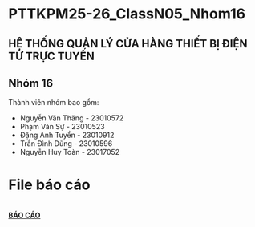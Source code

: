 # PTTKPM25-26_ClassN05_Nhom16
## HỆ THỐNG QUẢN LÝ CỬA HÀNG THIẾT BỊ ĐIỆN TỬ TRỰC TUYẾN
## Nhóm 16
Thành viên nhóm bao gồm:
- Nguyễn Văn Thăng - 23010572
- Phạm Văn Sự - 23010523
- Đặng Anh Tuyền - 23010912
- Trần Đình Dũng - 23010596
- Nguyễn Huy Toàn - 23017052
# File báo cáo
<br>**[BÁO CÁO](https://docs.google.com/document/d/1nS0OR-5GKv_eEv1kaIoFEzMdoj7YgBDavFvYrf7B8Ws/edit?fbclid=IwY2xjawMk8adleHRuA2FlbQIxMABicmlkETFSVHJCNkE0QUs3V3VaaWRFAR72FyvRo7mKopdR5oje83UKkG3cfPli-G3JL2GknBThNfmikqLYzoACsL0osg_aem_VKt2x3H5Rfbe86BRgw6Hig&tab=t.0)**

